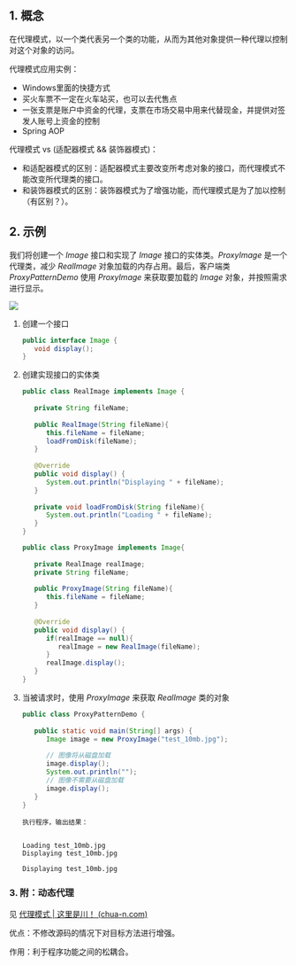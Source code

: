 ## 1. 概念

在代理模式，以一个类代表另一个类的功能，从而为其他对象提供一种代理以控制对这个对象的访问。

代理模式应用实例：

- Windows里面的快捷方式
- 买火车票不一定在火车站买，也可以去代售点
- 一张支票是账户中资金的代理，支票在市场交易中用来代替现金，并提供对签发人账号上资金的控制
- Spring AOP

代理模式 vs (适配器模式 && 装饰器模式)：

- 和适配器模式的区别：适配器模式主要改变所考虑对象的接口，而代理模式不能改变所代理类的接口。
- 和装饰器模式的区别：装饰器模式为了增强功能，而代理模式是为了加以控制（有区别？）。

## 2. 示例

我们将创建一个 *Image* 接口和实现了 *Image* 接口的实体类。*ProxyImage* 是一个代理类，减少 *RealImage* 对象加载的内存占用。最后，客户端类 *ProxyPatternDemo* 使用 *ProxyImage* 来获取要加载的 *Image* 对象，并按照需求进行显示。

![](https://chua-n.gitee.io/blog-images/notebooks/Java/75.svg)

1. 创建一个接口

    ```java
    public interface Image {
       void display();
    }
    ```

2. 创建实现接口的实体类

    ```java
    public class RealImage implements Image {
     
       private String fileName;
     
       public RealImage(String fileName){
          this.fileName = fileName;
          loadFromDisk(fileName);
       }
     
       @Override
       public void display() {
          System.out.println("Displaying " + fileName);
       }
     
       private void loadFromDisk(String fileName){
          System.out.println("Loading " + fileName);
       }
    }
    ```

    ```java
    public class ProxyImage implements Image{
     
       private RealImage realImage;
       private String fileName;
     
       public ProxyImage(String fileName){
          this.fileName = fileName;
       }
     
       @Override
       public void display() {
          if(realImage == null){
             realImage = new RealImage(fileName);
          }
          realImage.display();
       }
    }
    ```

3. 当被请求时，使用 *ProxyImage* 来获取 *RealImage* 类的对象

    ```java
    public class ProxyPatternDemo {
       
       public static void main(String[] args) {
          Image image = new ProxyImage("test_10mb.jpg");
     
          // 图像将从磁盘加载
          image.display(); 
          System.out.println("");
          // 图像不需要从磁盘加载
          image.display();  
       }
    }
    ```

    ```text
    执行程序，输出结果：
    
    
    Loading test_10mb.jpg
    Displaying test_10mb.jpg
    
    Displaying test_10mb.jpg
    ```

### 3. 附：动态代理

见 [代理模式 | 这里是川！ (chua-n.com)](https://www.chua-n.com/2021/02/07/代理模式/)

优点：不修改源码的情况下对目标方法进行增强。

作用：利于程序功能之间的松耦合。

